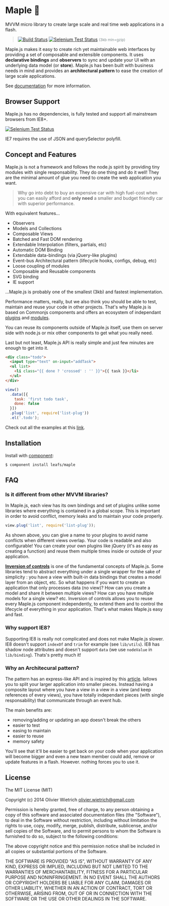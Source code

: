# Maple :maple_leaf:

<!-- <h1>
  <a name="maple" class="anchor" href="#maple">
    <span class="octicon octicon-link"></span>
  </a>Maple <small style="color:#7f8c8d;">(3kb min+gzip)</small>
</h1> -->

MVVM micro library to create large scale and real time web applications in a flash.

> [![Build Status](https://travis-ci.org/leafs/maple.png?branch=master)](https://travis-ci.org/leafs/maple)
[![Selenium Test Status](https://saucelabs.com/buildstatus/bredele)](https://saucelabs.com/u/bredele) <small style="color:#7f8c8d;">(3kb min+gzip)</small>

Maple.js makes it easy to create rich yet maintainable web interfaces by providing a set of composable and extensible components. It uses **declarative bindings** and **observers** to sync and update your UI with an underlying data model (or **store**). Maple.js has been built with business needs in mind and provides an **architectural pattern** to ease the creation of large scale applications.

See [documentation](https://github.com/leafs/maple/wiki) for more information.

## Browser Support

Maple.js has no dependencies, is fully tested and support all mainstream browsers from IE8+.

[![Selenium Test Status](https://saucelabs.com/browser-matrix/bredele.svg)](https://saucelabs.com/u/bredele)

IE7 requires the use of JSON and querySelector polyfill.


## Concept and Features

Maple.js is not a framework and follows the node.js spirit by providing tiny modules with single responsability. They do one thing and do it well! They are the minimal amount of glue you need to create the web application you want.

  > Why go into debt to buy an expensive car with high fuel-cost when you can easily afford and **only need** a smaller and budget friendly car with superior performance.

With equivalent features...

  * Observers
  * Models and Collections
  * Composable Views
  * Batched and Fast DOM rendering
  * Extendable Interpolation (filters, partials, etc)
  * Automatic DOM Binding
  * Extendable data-bindings (via jQuery-like plugins)
  * Event-bus Architectural pattern (lifecycle hooks, configs, debug, etc)
  * Loose coupling of modules
  * Composable and Reusable components
  * SVG binding
  * IE support

...Maple.js is probably one of the smallest (3kb) and fastest implementation.

Performance matters, really, but we also think you should be able to test, maintain and reuse your code in other projects. That's why Maple.js is based on Commonjs components and offers an ecosystem of independant [plugins]() and [modules](http://component.io/). 

You can reuse its components outside of Maple.js itself, use them on server side with node.js or mix other components to get what you really need.

<!-- 
You should easily debug your code and if something goes wrong with it, it should not break your application. -->

Last but not least, Maple.js API is really simple and just few minutes are enough to get into it.

```html
<div class="todo">
  <input type="text" on-input="addTask">
  <ul list>
    <li class="{{ done ? 'crossed' : '' }}">{{ task }}</li>
  </ul>
</div>
```

```js
view()
  .data([{
    task: 'first todo task',
    done: false
  }])
  .plug('list', require('list-plug'))
  .el('.todo');
```

Check out all the examples at this [link](http://leafs.github.io/maple).

## Installation

  Install with [component](http://component.io):

    $ component install leafs/maple

## FAQ

### Is it different from other MVVM libraries?

In Maple.js, each view has its own bindings and set of plugins unlike some libraries where everything is contained in a global scope. This is important in order to avoid conflict, memory leaks and to maintain your code properly.

```js
view.plug('list', require('list-plug'));
```

As shown above, you can give a name to your plugins to avoid name conflicts when different views overlap. Your code is readable and also configurable! You can create your own plugins like jQuery (it's as easy as creating a function) and reuse them multiple times inside or outside of your application.

**[Inversion of controls](http://en.wikipedia.org/wiki/Inversion_of_control)** is one of the fundamental concepts of Maple.js. Some libraries tend to abstract everything under a single wrapper for the sake of simplicity : you have a view with built-in data bindings that creates a model layer from an object, etc. So what happens if you want to create an application that only processes data (no view)? How can you create a model and share it between multiple views? How can you have multiple models for a single view? etc.
Inversion of controls allows you to reuse every Maple.js component independently, to extend them and to control the lifecycle of everything in your application. That's what makes Maple.js easy and fast.

### Why support IE8?

Supporting IE8 is really not complicated and does not make Maple.js slower.
IE8 doesn't support `indexOf` and `trim` for example (see `lib/utils`). IE8 has shadow node attributes and doesn't support `data` (we use `nodeValue` in `lib/binding`).
Thats's pretty much it!

### Why an Architecural pattern?

The pattern has an express-like API and is inspired by this [article](http://www.slideshare.net/nzakas/scalable-javascript-application-architecture-2012). Iallows you to split your larger application into smaller pieces. Instead having a composite layout where you have a view in a view in a view (and keep references of every views), you have totally independant pieces (with single responsability) that communicate through an event hub. 

The main benefits are:
  * removing/adding or updating an app doesn't break the others
  * easier to test
  * easing to maintain
  * easier to reuse
  * memory safety

You'll see that it'll be easier to get back on your code when your application will become bigger and even a new team member could add, remove or update features in a flash. However. nothing forces you to use it.

## License

The MIT License (MIT)

Copyright (c) 2014 Olivier Wietrich <olivier.wietrich@gmail.com>

Permission is hereby granted, free of charge, to any person obtaining a copy of this software and associated documentation files (the "Software"), to deal in the Software without restriction, including without limitation the rights to use, copy, modify, merge, publish, distribute, sublicense, and/or sell copies of the Software, and to permit persons to whom the Software is furnished to do so, subject to the following conditions:

The above copyright notice and this permission notice shall be included in all copies or substantial portions of the Software.

THE SOFTWARE IS PROVIDED "AS IS", WITHOUT WARRANTY OF ANY KIND, EXPRESS OR IMPLIED, INCLUDING BUT NOT LIMITED TO THE WARRANTIES OF MERCHANTABILITY, FITNESS FOR A PARTICULAR PURPOSE AND NONINFRINGEMENT. IN NO EVENT SHALL THE AUTHORS OR COPYRIGHT HOLDERS BE LIABLE FOR ANY CLAIM, DAMAGES OR OTHER LIABILITY, WHETHER IN AN ACTION OF CONTRACT, TORT OR OTHERWISE, ARISING FROM, OUT OF OR IN CONNECTION WITH THE SOFTWARE OR THE USE OR OTHER DEALINGS IN THE SOFTWARE.
